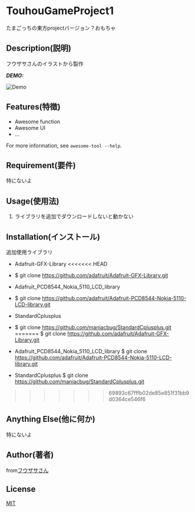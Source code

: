 # TouhouGameProject1

たまごっちの東方projectバージョン？おもちゃ

## Description(説明)

フウザサさんのイラストから製作

***DEMO:***

![Demo](https://image-url.gif)

## Features(特徴)

- Awesome function
- Awesome UI
- ...

For more information, see `awesome-tool --help`.

## Requirement(要件)

特にないよ

## Usage(使用法)

1. ライブラリを追加でダウンロードしないと動かない

## Installation(インストール)

追加使用ライブラリ
- Adafruit-GFX-Library
<<<<<<< HEAD
-	$ git clone https://github.com/adafruit/Adafruit-GFX-Library.git

- Adafruit_PCD8544_Nokia_5110_LCD_library
-	$ git clone https://github.com/adafruit/Adafruit-PCD8544-Nokia-5110-LCD-library.git

- StandardCplusplus
-	$ git clone https://github.com/maniacbug/StandardCplusplus.git
=======
	$ git clone https://github.com/adafruit/Adafruit-GFX-Library.git

- Adafruit_PCD8544_Nokia_5110_LCD_library
	$ git clone https://github.com/adafruit/Adafruit-PCD8544-Nokia-5110-LCD-library.git
	
- StandardCplusplus
	$ git clone https://github.com/maniacbug/StandardCplusplus.git
>>>>>>> 69893c67fffb02de85e851f31bb9d0364ce546f6

## Anything Else(他に何か)

特にないよ

## Author(著者)

from[フウザサさん](http://seiga.nicovideo.jp/seiga/im6459594)

## License

[MIT](http://b4b4r07.mit-license.org)
